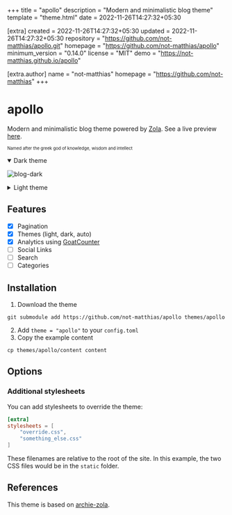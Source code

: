 
+++
title = "apollo"
description = "Modern and minimalistic blog theme"
template = "theme.html"
date = 2022-11-26T14:27:32+05:30

[extra]
created = 2022-11-26T14:27:32+05:30
updated = 2022-11-26T14:27:32+05:30
repository = "https://github.com/not-matthias/apollo.git"
homepage = "https://github.com/not-matthias/apollo"
minimum_version = "0.14.0"
license = "MIT"
demo = "https://not-matthias.github.io/apollo"

[extra.author]
name = "not-matthias"
homepage = "https://github.com/not-matthias"
+++        

# apollo

Modern and minimalistic blog theme powered by [Zola](getzola.org). See a live preview [here](https://not-matthias.github.io/apollo).

<sub><sup>Named after the greek god of knowledge, wisdom and intellect</sup></sub>

<details open>
  <summary>Dark theme</summary>
  
  ![blog-dark](https://user-images.githubusercontent.com/26800596/168986771-4ed049e2-e123-4d0e-8a24-7bf43f47551f.png)
</details>

<details>
  <summary>Light theme</summary>
  
![blog-light](https://user-images.githubusercontent.com/26800596/168986766-72a48517-7122-465d-8108-3ae33e1e88b1.png)
</details>

## Features

- [X] Pagination
- [X] Themes (light, dark, auto)
- [X] Analytics using [GoatCounter](https://www.goatcounter.com/)
- [ ] Social Links
- [ ] Search
- [ ] Categories

## Installation

1. Download the theme
```
git submodule add https://github.com/not-matthias/apollo themes/apollo
```

2. Add `theme = "apollo"` to your `config.toml`
3. Copy the example content

```
cp themes/apollo/content content
```

## Options

### Additional stylesheets

You can add stylesheets to override the theme:

```toml
[extra]
stylesheets = [
    "override.css",
    "something_else.css"
]
```

These filenames are relative to the root of the site. In this example, the two CSS files would be in the `static` folder.

## References

This theme is based on [archie-zola](https://github.com/XXXMrG/archie-zola/).  

        